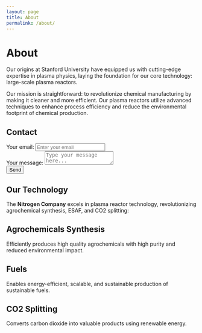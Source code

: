 ```yaml
---
layout: page
title: About
permalink: /about/
---
```


# About

Our origins at Stanford University have equipped us with cutting-edge expertise in plasma physics, laying the foundation for our core technology: large-scale plasma reactors.

Our mission is straightforward: to revolutionize chemical manufacturing by making it cleaner and more efficient. Our plasma reactors utilize advanced techniques to enhance process efficiency and reduce the environmental footprint of chemical production.

## Contact

<!-- modify this form HTML and place wherever you want your form -->
<form action="https://formspree.io/f/xwkgzpey" method="POST" class="my-form">
  <div class="form-group">
    <label for="email">Your email:</label>
    <input type="email" name="email" id="email" placeholder="Enter your email" required>
  </div>
  <div class="form-group">
    <label for="message">Your message:</label>
    <textarea name="message" id="message" placeholder="Type your message here..." required></textarea>
  </div>
  <!-- your other form fields go here -->
  <button type="submit" class="submit-btn">Send</button>
</form>


## Our Technology

The **Nitrogen Company** excels in plasma reactor technology, revolutionizing agrochemical synthesis, ESAF, and CO2 splitting:

## Agrochemicals Synthesis

Efficiently produces high quality agrochemicals with high purity and reduced environmental impact.

## Fuels

Enables energy-efficient, scalable, and sustainable production of sustainable fuels. 

## CO2 Splitting

Converts carbon dioxide into valuable products using renewable energy. 
